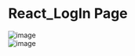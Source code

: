 # React_LogIn Page
![image](https://github.com/MahsumaRezai/React_LogIn/assets/110189253/02f3fef2-19d5-4474-82a2-392807f99860)<br>
![image](https://github.com/MahsumaRezai/React_LogIn/assets/110189253/cc0310bc-f358-4c1b-84fb-a18d5c90313a)


